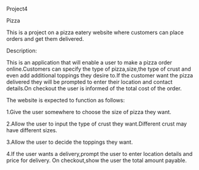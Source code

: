  Project4
 
 Pizza
 
This is a project on a pizza eatery website where customers can place orders and get them delivered.

Description:
  
  This is an application that will enable a user to make a pizza order online.Customers can specify the type of pizza,size,the type of crust and even add additional toppings they desire to.If the customer want the pizza delivered they will be prompted to enter their location and contact details.On checkout the user is informed of the total cost of the order.

 The website is expected to function as follows:

1.Give the user somewhere to choose the size of pizza they want.


2.Allow the user to input the type of crust they want.Different crust may have different sizes.


3.Allow the user to decide the toppings they want.


4.If the user wants a delivery,prompt the user to enter location details and price for delivery.
On checkout,show the user the total amount payable.
